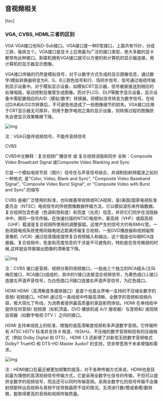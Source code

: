 ## 音视频相关

 [toc]

### VGA, CVBS, HDML三者的区别

VGA
VGA接口也叫D-Sub接口。VGA接口是一种D型接口，上面共有15针，分成三排，每排五个。VGA接口是显卡上应用最为广泛的接口类型，绝大多数的显卡都带有此种接口。影碟机拥有VGA接口就可以方便的和计算机的显示器连接，用计算机的显示器显示图像。

VGA接口传输的仍然是模拟信号，对于以数字方式生成的显示图像信息，通过数字/模拟转换器转变为R、G、B三原色信号和行、场同步信号，信号通过电缆传输到显示设备中。对于模拟显示设备，如模拟CRT显示器，信号被直接送到相应的处理电路，驱动控制显像管生成图像。而对于LCD、DLP等数字显示设备，显示设备中需配置相应的A/D（模拟/数字）转换器，将模拟信号转变为数字信号。在经过D/A和A/D2次转换后，不可避免地造成了一些图像细节的损失。VGA接口应用于CRT显示器无可厚非，但用于数字电视之类的显示设备，则转换过程的图像损失会使显示效果略微下降。

![img](http://blog.chinaunix.net/attachment/201504/4/29785572_14281404917U3J.jpg)

注：VGA只能传视频信号，不能传音频信号


CVBS

CVBS中文解释：复合视频广播信号 或 复合视频消隐和同步
全称：Composite Video Broadcast Signal 或Composite Video Blanking and Sync

它是一个模拟电视节目（图片）信号在与声音信号结合，并调制到射频载波之前的一种格式.
是"Color, Video, Blank and Sync", "Composite Video Baseband Signal", "Composite Video Burst Signal", or "Composite Video with Burst and Sync".的缩写

CVBS 是被广泛使用的标准，也叫做基带视频或RCA视频，是(美国)国家电视标准委员会（NTSC）电视信号的传统图像数据传输方法，它以模拟波形来传输数据。复合视频包含色差（色调和饱和度）和亮度（光亮）信息，并将它们同步在消隐脉冲中，用同一信号传输。在快速扫描的NTSC电视中，甚高频（VHF）或超高频（UHF）载波是复合视频所使用的调整振幅，这使产生的信号大约有6MHz宽。一些闭路电视系统使用同轴电缆近距离传输复合视频，一些DVD播放器和视频磁带录像机（VCR）通过拾音插座提供复合视频输入和输出，这个插座也叫做RCA连接器。复合视频中，色差和亮度信息的干涉是不可避免的，特别是在信号微弱的时候,这样就会导致输出图像的清晰度下降。

![img](http://blog.chinaunix.net/attachment/201504/4/29785572_1428140449ZjS1.jpg)

注：CVBS 接口是音频、视频分离的视频接口，一般由三个独立的RCA插头(又叫梅花接口、RCA接口)组成的，其中的V接口连接混合视频信号，为黄色插口;L接口连接左声道声音信号，为白色插口;R接口连接右声道声音信号，为红色插口。


HDMI
HDMI（高清晰度多媒体接口）是首个也是业界唯一支持的不压缩全数字的音频/ 视频接口。HDMI 通过在一条线缆中传输高清晰、全数字的音频和视频内容，极大简化了布线，为消费者提供最高质量的家庭影院体验。HDMI 在单线缆中提供任何音频/ 视频源（如机顶盒、DVD 播放机或 A/V 接收器）与音频和/ 或视频监视器（如数字电视 DTV ）之间的接口。

HDMI 支持单线缆上的标准、增强的或高清晰度视频和多声道数字音频。它传输所有 ATSC HDTV 标准并支持 8 频道、192kHz、不压缩的数字音频和现有的压缩格式（例如 Dolby Digital 和 DTS），HDMI 1.3 还新增了对新型无损数字音频格式 Dolby? TrueHD 和 DTS-HD Master Audio? 的支持，空余带宽用于未来增强和需求。

![img](https://img-blog.csdnimg.cn/20181106080316539.png?x-oss-process=image/watermark,type_ZmFuZ3poZW5naGVpdGk,shadow_10,text_aHR0cHM6Ly9ibG9nLmNzZG4ubmV0L2xpYW5ndGlhbm1lbmc=,size_16,color_FFFFFF,t_70)

注：HDMI接口在最近被更加频繁的提及，对于各种传输方式来说，HDMI也是目前最为理想的高清视频信号传输方式，它是采用全数字化信号的传输，不但可以提供全数字的视频信号，而且还可以同时传输音频。采用全数字化的信号传输不会像射频那样出现视频与音频干扰导致画质不佳的情况。无须进行数/模或者模/数转换，能取得更高的音频和视频传输质量。
